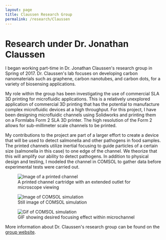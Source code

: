 ```yaml
---
layout: page
title: Claussen Research Group
permalink: /research/Claussen
---
```


# Research under Dr. Jonathan Claussen


I began working part-time in Dr. Jonathan Claussen's research group in Spring of 2017. Dr. Claussen's lab focuses on developing carbon nanomaterials such as graphene, carbon nanotubes, and carbon dots, for a variety of biosensing applications. 

My role within the group has been investigating the use of commercial SLA 3D printing for microfluidic applications. This is a relatively unexplored application of commercial 3D printing that has the potential to manufacture complex microfluidic devices at a high throughput. For this project, I have been designing microfluidic channels using Solidworks and printing them on a Formlabs Form 2 SLA 3D printer. The high resolution of the Form 2 allows for sub-millimeter scale channels to be printed. 

My contributions to the project are part of a larger effort to create a device that will be used to detect salmonella and other pathogens in food samples. The printed channels utilize inertial focusing to guide particles of a certain size (salmonella in this case) to one edge of the channel. We theorize that this will amplify our ability to detect pathogens. In addition to physical design and testing, I modeled the channel in COMSOL to gather data before experimental tests were carried out. 

<figure>
	<img src="{{ site.baseurl }}/assets/channel_no_exif.JPG" alt="Image of a printed channel"/>
	<figcaption>A printed channel cartridge with an extended outlet for microscope viewing</figcaption>
</figure>

<figure>
	<img src="{{ site.baseurl }}/assets/flow.png" alt="Image of COMSOL simulation"/>
	<figcaption>Still image of COMSOL simulation</figcaption>
</figure>

<figure>
	<img src="{{ site.baseurl }}/assets/flow.gif" alt="Gif of COMSOL simulation"/>
	<figcaption>GIF showing desired focusing effect within microchannel</figcaption>
</figure>


More information about Dr. Claussen's research group can be found on the [group website](http://web.me.iastate.edu/claussen/).
